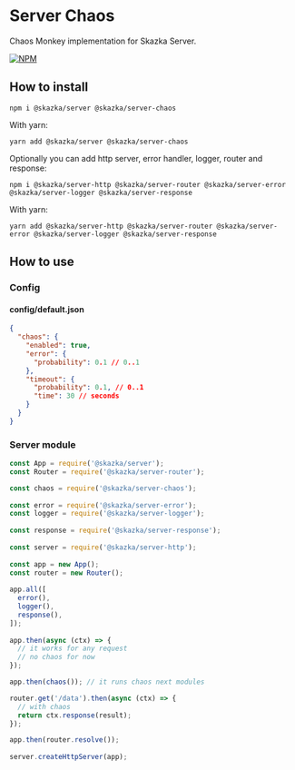 # Server Chaos

Chaos Monkey implementation for Skazka Server.

[![NPM](https://nodei.co/npm/@skazka/server-chaos.png)](https://npmjs.org/package/@skazka/server-chaos)

## How to install

    npm i @skazka/server @skazka/server-chaos
    
With yarn:

    yarn add @skazka/server @skazka/server-chaos
    
Optionally you can add http server, error handler, logger, router and response:

    npm i @skazka/server-http @skazka/server-router @skazka/server-error @skazka/server-logger @skazka/server-response
      
With yarn:

    yarn add @skazka/server-http @skazka/server-router @skazka/server-error @skazka/server-logger @skazka/server-response

## How to use

### Config

#### config/default.json

```json
{
  "chaos": {
    "enabled": true,
    "error": {
      "probability": 0.1 // 0..1
    },
    "timeout": {
      "probability": 0.1, // 0..1
      "time": 30 // seconds
    }
  }
}
```

### Server module

```javascript
const App = require('@skazka/server');
const Router = require('@skazka/server-router');

const chaos = require('@skazka/server-chaos');
        
const error = require('@skazka/server-error');
const logger = require('@skazka/server-logger');
        
const response = require('@skazka/server-response');
        
const server = require('@skazka/server-http');
        
const app = new App();
const router = new Router();
        
app.all([
  error(),
  logger(),
  response(),
]);
    
app.then(async (ctx) => {
  // it works for any request
  // no chaos for now
});

app.then(chaos()); // it runs chaos next modules

router.get('/data').then(async (ctx) => {
  // with chaos
  return ctx.response(result); 
});

app.then(router.resolve());
        
server.createHttpServer(app);
```
